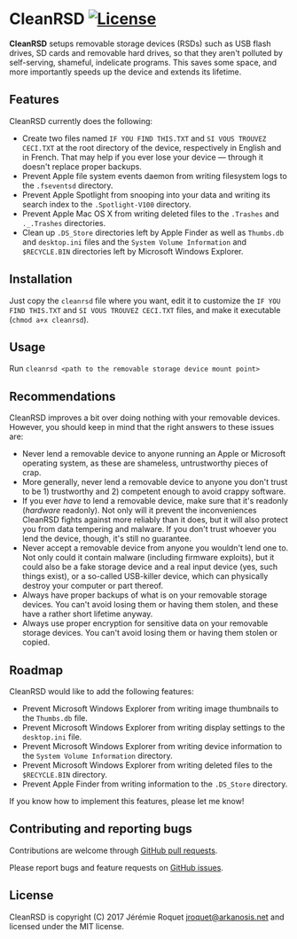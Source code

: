 # CleanRSD [![License](http://img.shields.io/badge/license-MIT-blue.svg)](/LICENSE)

**CleanRSD** setups removable storage devices (RSDs) such as USB flash drives, SD cards and removable hard drives, so that they aren't polluted by self-serving, shameful, indelicate programs. This saves some space, and more importantly speeds up the device and extends its lifetime.

## Features

CleanRSD currently does the following:
* Create two files named `IF YOU FIND THIS.TXT` and `SI VOUS TROUVEZ CECI.TXT` at the root directory of the device, respectively in English and in French. That may help if you ever lose your device — through it doesn't replace proper backups.
* Prevent Apple file system events daemon from writing filesystem logs to the `.fseventsd` directory.
* Prevent Apple Spotlight from snooping into your data and writing its search index to the `.Spotlight-V100` directory.
* Prevent Apple Mac OS X from writing deleted files to the `.Trashes` and `._.Trashes` directories.
* Clean up `.DS_Store` directories left by Apple Finder as well as `Thumbs.db` and `desktop.ini` files and the `System Volume Information` and `$RECYCLE.BIN` directories left by Microsoft Windows Explorer.

## Installation

Just copy the `cleanrsd` file where you want, edit it to customize the `IF YOU FIND THIS.TXT` and `SI VOUS TROUVEZ CECI.TXT` files, and make it executable (`chmod a+x cleanrsd`).

## Usage

Run `cleanrsd <path to the removable storage device mount point>`

## Recommendations

CleanRSD improves a bit over doing nothing with your removable devices. However, you should keep in mind that the right answers to these issues are:
* Never lend a removable device to anyone running an Apple or Microsoft operating system, as these are shameless, untrustworthy pieces of crap.
* More generally, never lend a removable device to anyone you don't trust to be 1) trustworthy and 2) competent enough to avoid crappy software.
* If you ever *have* to lend a removable device, make sure that it's readonly (*hardware* readonly). Not only will it prevent the inconveniences CleanRSD fights against more reliably than it does, but it will also protect you from data tempering and malware. If you don't trust whoever you lend the device, though, it's still no guarantee.
* Never accept a removable device from anyone you wouldn't lend one to. Not only could it contain malware (including firmware exploits), but it could also be a fake storage device and a real input device (yes, such things exist), or a so-called USB-killer device, which can physically destroy your computer or part thereof.
* Always have proper backups of what is on your removable storage devices. You can't avoid losing them or having them stolen, and these have a rather short lifetime anyway.
* Always use proper encryption for sensitive data on your removable storage devices. You can't avoid losing them or having them stolen or copied.

## Roadmap

CleanRSD would like to add the following features:
* Prevent Microsoft Windows Explorer from writing image thumbnails to the `Thumbs.db` file.
* Prevent Microsoft Windows Explorer from writing display settings to the `desktop.ini` file.
* Prevent Microsoft Windows Explorer from writing device information to the `System Volume Information` directory.
* Prevent Microsoft Windows Explorer from writing deleted files  to the `$RECYCLE.BIN` directory.
* Prevent Apple Finder from writing information to the `.DS_Store` directory.

If you know how to implement this features, please let me know!

## Contributing and reporting bugs

Contributions are welcome through [GitHub pull requests](https://github.com/Arkanosis/CleanRSD/pulls).

Please report bugs and feature requests on [GitHub issues](https://github.com/Arkanosis/CleanRSD/issues).

## License

CleanRSD is copyright (C) 2017 Jérémie Roquet <jroquet@arkanosis.net> and licensed under the MIT license.
